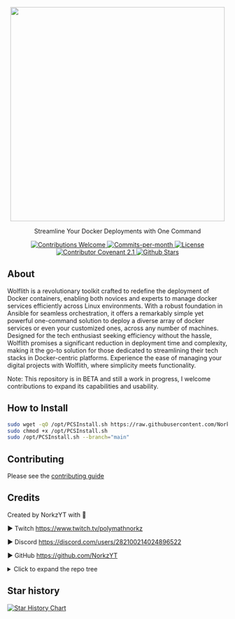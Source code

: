 <p align="center">
    <img src="Docs/content/assets/img/wolflith-cover-rl.png" width="490">
</p>

<p align="center">Streamline Your Docker Deployments with One Command</p>
<div align="center">
  <!-- Contributions Welcome Badge -->
  <a href="CODE_OF_CONDUCT.md" target="_blank">
    <img src="https://img.shields.io/badge/contributions-welcome-brightgreen?logo=github" alt="Contributions Welcome">
  </a>
  <!-- Commits per Month -->
  <a href="https://github.com/NorkzYT/Wolflith/pulse">
    <img src="https://img.shields.io/github/commit-activity/m/NorkzYT/Wolflith" alt="Commits-per-month">
  </a>
  <!-- License Badge -->
  <a href="https://github.com/NorkzYT/Wolflith/blob/main/LICENSE" target="_blank">
    <img src="https://img.shields.io/badge/license-GNUv3-purple" alt="License">
  </a>
  <!-- Contributor Covenant Badge -->
  <a href="https://contributor-covenant.org/version/2/1/code_of_conduct/" target="_blank">
    <img src="https://img.shields.io/badge/Contributor%20Covenant-2.1-purple" alt="Contributor Covenant 2.1">
  </a>
  <!-- Github Stars Badge -->
  <a href="https://github.com/NorkzYT/Wolflith/stargazers" target="_blank">
    <img src="https://img.shields.io/github/stars/NorkzYT/Wolflith" alt="Github Stars">
  </a>
</div>

## About

Wolflith is a revolutionary toolkit crafted to redefine the deployment of Docker containers, enabling both novices and experts to manage docker services efficiently across Linux environments. With a robust foundation in Ansible for seamless orchestration, it offers a remarkably simple yet powerful one-command solution to deploy a diverse array of docker services or even your customized ones, across any number of machines. Designed for the tech enthusiast seeking efficiency without the hassle, Wolflith promises a significant reduction in deployment time and complexity, making it the go-to solution for those dedicated to streamlining their tech stacks in Docker-centric platforms. Experience the ease of managing your digital projects with Wolflith, where simplicity meets functionality.

Note: This repository is in BETA and still a work in progress, I welcome contributions to expand its capabilities and usability.

## How to Install

```bash
sudo wget -qO /opt/PCSInstall.sh https://raw.githubusercontent.com/NorkzYT/Wolflith/main/PCSMenu/PCSInstall.sh
sudo chmod +x /opt/PCSInstall.sh
sudo /opt/PCSInstall.sh --branch="main"
```

## Contributing

Please see the [contributing guide](./CONTRIBUTING.md)

## Credits

Created by NorkzYT with 💛

► Twitch <https://www.twitch.tv/polymathnorkz>

► Discord <https://discord.com/users/282100214024896522>

► GitHub <https://github.com/NorkzYT>

<details>
<summary>Click to expand the repo tree</summary>

<!-- tree generated by repoTree.py starts here -->

- [.env.example](./.env.example)
- [**.github**](./.github)
  - [CODEOWNERS](./.github/CODEOWNERS)
  - [FUNDING.yml](./.github/FUNDING.yml)
  - [**ISSUE_TEMPLATE**](./.github/ISSUE_TEMPLATE)
    - [bug_report.yml](./.github/ISSUE_TEMPLATE/bug_report.yml)
    - [feature_request.yml](./.github/ISSUE_TEMPLATE/feature_request.yml)
  - [PULL_REQUEST_TEMPLATE.md](./.github/PULL_REQUEST_TEMPLATE.md)
  - [**workflows**](./.github/workflows)
    - [changelog.yml](./.github/workflows/changelog.yml)
    - [gitlab-sync.yml](./.github/workflows/gitlab-sync.yml)
    - [lint.yml](./.github/workflows/lint.yml)
    - [release.yml](./.github/workflows/release.yml)
- [.gitignore](./.gitignore)
- [.prettierignore](./.prettierignore)
- [.prettierrc.yaml](./.prettierrc.yaml)
- [.releaserc.json](./.releaserc.json)
- [**.vscode**](./.vscode)
  - [extensions.json](./.vscode/extensions.json)
  - [settings.json](./.vscode/settings.json)
- [**Ansible**](./Ansible)
  - [README.md](./Ansible/README.md)
  - [**adhoc**](./Ansible/adhoc)
    - [adhoc.md](./Ansible/adhoc/adhoc.md)
  - [**collections**](./Ansible/collections)
    - [requirements.yml](./Ansible/collections/requirements.yml)
  - [**inventory**](./Ansible/inventory)
    - [ansible.cfg](./Ansible/inventory/ansible.cfg)
    - [hosts.example.yaml](./Ansible/inventory/hosts.example.yaml)
  - [**playbooks**](./Ansible/playbooks)
    - [1password.yml](./Ansible/playbooks/1password.yml)
    - [ansible-upgrade.yml](./Ansible/playbooks/ansible-upgrade.yml)
    - [apt.yml](./Ansible/playbooks/apt.yml)
    - [binfmt.yml](./Ansible/playbooks/binfmt.yml)
    - [docker-update.yml](./Ansible/playbooks/docker-update.yml)
    - [docker.yml](./Ansible/playbooks/docker.yml)
    - [fail2ban.yml](./Ansible/playbooks/fail2ban.yml)
    - [iftop.yml](./Ansible/playbooks/iftop.yml)
    - [lvm-fix.yml](./Ansible/playbooks/lvm-fix.yml)
    - [oh-my-zsh.yml](./Ansible/playbooks/oh-my-zsh.yml)
    - [password-change.yml](./Ansible/playbooks/password-change.yml)
    - [provision-docker-service.yml](./Ansible/playbooks/provision-docker-service.yml)
    - [provision-proxmox-lxc.yml](./Ansible/playbooks/provision-proxmox-lxc.yml)
    - [qemu-guest-agent.yml](./Ansible/playbooks/qemu-guest-agent.yml)
    - [reboot-required.yml](./Ansible/playbooks/reboot-required.yml)
    - [reboot.yml](./Ansible/playbooks/reboot.yml)
    - [resize-lvm.yml](./Ansible/playbooks/resize-lvm.yml)
    - [run-custom-command.yml](./Ansible/playbooks/run-custom-command.yml)
    - [ssh-get-key.yml](./Ansible/playbooks/ssh-get-key.yml)
    - [timezone.yml](./Ansible/playbooks/timezone.yml)
    - [user-creation.yml](./Ansible/playbooks/user-creation.yml)
    - [zsh.yml](./Ansible/playbooks/zsh.yml)
    - [zsh_powerlevel10k.yml](./Ansible/playbooks/zsh_powerlevel10k.yml)
  - [**static**](./Ansible/static)
    - [.p10k.zsh](./Ansible/static/.p10k.zsh)
    - [addCifsShare.sh](./Ansible/static/addCifsShare.sh)
  - [**templates**](./Ansible/templates)
    - [timesyncd.conf](./Ansible/templates/timesyncd.conf)
- [**Auto**](./Auto)
  - [dependencies.sh](./Auto/dependencies.sh)
  - [environmentSetup.sh](./Auto/environmentSetup.sh)
  - [modifyComposeFiles.sh](./Auto/modifyComposeFiles.sh)
  - [setup.sh](./Auto/setup.sh)
- [CODE_OF_CONDUCT.md](./CODE_OF_CONDUCT.md)
- [CONTRIBUTING.md](./CONTRIBUTING.md)
- [**Docker**](./Docker)
  - [**AMD64**](./Docker/AMD64)
    - [**appflowy**](./Docker/AMD64/appflowy)
      - [.env.example](./Docker/AMD64/appflowy/.env.example)
      - [docker-compose.yml](./Docker/AMD64/appflowy/docker-compose.yml)
    - [**browserless**](./Docker/AMD64/browserless)
      - [.env.example](./Docker/AMD64/browserless/.env.example)
      - [docker-compose.yml](./Docker/AMD64/browserless/docker-compose.yml)
    - [**discord**](./Docker/AMD64/discord)
      - [.env.example](./Docker/AMD64/discord/.env.example)
      - [docker-compose.yml](./Docker/AMD64/discord/docker-compose.yml)
    - [**docker-osx**](./Docker/AMD64/docker-osx)
      - [.env.example](./Docker/AMD64/docker-osx/.env.example)
      - [docker-compose.yml](./Docker/AMD64/docker-osx/docker-compose.yml)
    - [**dupeguru**](./Docker/AMD64/dupeguru)
      - [.env.example](./Docker/AMD64/dupeguru/.env.example)
      - [docker-compose.yml](./Docker/AMD64/dupeguru/docker-compose.yml)
    - [**gitlab**](./Docker/AMD64/gitlab)
      - [.env.example](./Docker/AMD64/gitlab/.env.example)
      - [docker-compose.yml](./Docker/AMD64/gitlab/docker-compose.yml)
    - [**guacd**](./Docker/AMD64/guacd)
      - [docker-compose.yml](./Docker/AMD64/guacd/docker-compose.yml)
    - [**krusader**](./Docker/AMD64/krusader)
      - [.env.example](./Docker/AMD64/krusader/.env.example)
      - [docker-compose.yml](./Docker/AMD64/krusader/docker-compose.yml)
    - [**langflow**](./Docker/AMD64/langflow)
      - [docker-compose.yml](./Docker/AMD64/langflow/docker-compose.yml)
    - [**meshcentral**](./Docker/AMD64/meshcentral)
      - [.env.example](./Docker/AMD64/meshcentral/.env.example)
      - [docker-compose.yml](./Docker/AMD64/meshcentral/docker-compose.yml)
    - [**pwm**](./Docker/AMD64/pwm)
      - [docker-compose.yml](./Docker/AMD64/pwm/docker-compose.yml)
    - [**shinpuru**](./Docker/AMD64/shinpuru)
      - [.env.example](./Docker/AMD64/shinpuru/.env.example)
      - [docker-compose.yml](./Docker/AMD64/shinpuru/docker-compose.yml)
    - [**webnut**](./Docker/AMD64/webnut)
      - [.env.example](./Docker/AMD64/webnut/.env.example)
      - [docker-compose.yml](./Docker/AMD64/webnut/docker-compose.yml)
  - [**ARM64**](./Docker/ARM64)
    - [**gitlab**](./Docker/ARM64/gitlab)
      - [.env.example](./Docker/ARM64/gitlab/.env.example)
      - [docker-compose.yml](./Docker/ARM64/gitlab/docker-compose.yml)
    - [**squid-auth**](./Docker/ARM64/squid-auth)
      - [.env.example](./Docker/ARM64/squid-auth/.env.example)
      - [docker-compose.yml](./Docker/ARM64/squid-auth/docker-compose.yml)
  - [**Both**](./Docker/Both)
    - [**1password**](./Docker/Both/1password)
      - [1password-credentials.example.json](./Docker/Both/1password/1password-credentials.example.json)
      - [docker-compose.yml](./Docker/Both/1password/docker-compose.yml)
    - [**1password-gui**](./Docker/Both/1password-gui)
      - [**data**](./Docker/Both/1password-gui/data)
    - [**adminer**](./Docker/Both/adminer)
      - [docker-compose.yml](./Docker/Both/adminer/docker-compose.yml)
    - [**apacheguacamole**](./Docker/Both/apacheguacamole)
      - [.env.example](./Docker/Both/apacheguacamole/.env.example)
      - [docker-compose.yml](./Docker/Both/apacheguacamole/docker-compose.yml)
    - [**authelia**](./Docker/Both/authelia)
      - [.env.example](./Docker/Both/authelia/.env.example)
      - [**config**](./Docker/Both/authelia/config)
        - [configuration.yml](./Docker/Both/authelia/config/configuration.yml)
        - [users_database.yml](./Docker/Both/authelia/config/users_database.yml)
      - [docker-compose.yml](./Docker/Both/authelia/docker-compose.yml)
    - [**authentik**](./Docker/Both/authentik)
      - [.env.example](./Docker/Both/authentik/.env.example)
      - [docker-compose.yml](./Docker/Both/authentik/docker-compose.yml)
    - [**backuponepass**](./Docker/Both/backuponepass)
      - [.env.example](./Docker/Both/backuponepass/.env.example)
      - [docker-compose.yml](./Docker/Both/backuponepass/docker-compose.yml)
    - [**binfmt**](./Docker/Both/binfmt)
      - [docker-compose.yml](./Docker/Both/binfmt/docker-compose.yml)
    - [**bitwardensync**](./Docker/Both/bitwardensync)
      - [.env.example](./Docker/Both/bitwardensync/.env.example)
      - [docker-compose.yml](./Docker/Both/bitwardensync/docker-compose.yml)
    - [**bookstack**](./Docker/Both/bookstack)
      - [.env.example](./Docker/Both/bookstack/.env.example)
      - [docker-compose.yml](./Docker/Both/bookstack/docker-compose.yml)
    - [**cloudcmd**](./Docker/Both/cloudcmd)
      - [docker-compose.yml](./Docker/Both/cloudcmd/docker-compose.yml)
    - [**cloudflared**](./Docker/Both/cloudflared)
      - [.env.example](./Docker/Both/cloudflared/.env.example)
      - [**config**](./Docker/Both/cloudflared/config)
        - [config.yaml](./Docker/Both/cloudflared/config/config.yaml)
      - [docker-compose.yml](./Docker/Both/cloudflared/docker-compose.yml)
    - [**codeserver**](./Docker/Both/codeserver)
      - [.env.example](./Docker/Both/codeserver/.env.example)
      - [docker-compose.yml](./Docker/Both/codeserver/docker-compose.yml)
      - [dockerfile](./Docker/Both/codeserver/dockerfile)
      - [wolflith.code-workspace](./Docker/Both/codeserver/wolflith.code-workspace)
    - [**cryptgeon**](./Docker/Both/cryptgeon)
      - [.env.example](./Docker/Both/cryptgeon/.env.example)
      - [docker-compose.yml](./Docker/Both/cryptgeon/docker-compose.yml)
    - [**dashy**](./Docker/Both/dashy)
      - [.env.example](./Docker/Both/dashy/.env.example)
      - [docker-compose.yml](./Docker/Both/dashy/docker-compose.yml)
    - [**discordchatexporter**](./Docker/Both/discordchatexporter)
      - [.env.example](./Docker/Both/discordchatexporter/.env.example)
      - [docker-compose.yml](./Docker/Both/discordchatexporter/docker-compose.yml)
      - [schedule_discord_exporter.sh](./Docker/Both/discordchatexporter/schedule_discord_exporter.sh)
    - [**docker-socket-proxy**](./Docker/Both/docker-socket-proxy)
      - [docker-compose.yml](./Docker/Both/docker-socket-proxy/docker-compose.yml)
    - [**doublecommander**](./Docker/Both/doublecommander)
      - [.env.example](./Docker/Both/doublecommander/.env.example)
      - [docker-compose.yml](./Docker/Both/doublecommander/docker-compose.yml)
    - [**dozzle**](./Docker/Both/dozzle)
      - [.env.example](./Docker/Both/dozzle/.env.example)
      - [docker-compose.yml](./Docker/Both/dozzle/docker-compose.yml)
    - [**dupeguru**](./Docker/Both/dupeguru)
      - [.env.example](./Docker/Both/dupeguru/.env.example)
      - [docker-compose.yml](./Docker/Both/dupeguru/docker-compose.yml)
    - [**duplicati**](./Docker/Both/duplicati)
      - [.env.example](./Docker/Both/duplicati/.env.example)
      - [docker-compose.yml](./Docker/Both/duplicati/docker-compose.yml)
    - [**endlessh**](./Docker/Both/endlessh)
      - [.env.example](./Docker/Both/endlessh/.env.example)
      - [docker-compose.yml](./Docker/Both/endlessh/docker-compose.yml)
    - [**firefly-iii**](./Docker/Both/firefly-iii)
      - [.env.example](./Docker/Both/firefly-iii/.env.example)
      - [docker-compose.yml](./Docker/Both/firefly-iii/docker-compose.yml)
    - [**flame**](./Docker/Both/flame)
      - [.env.example](./Docker/Both/flame/.env.example)
      - [docker-compose.yml](./Docker/Both/flame/docker-compose.yml)
    - [**floatplane-downloader**](./Docker/Both/floatplane-downloader)
      - [.env.example](./Docker/Both/floatplane-downloader/.env.example)
      - [docker-compose.yml](./Docker/Both/floatplane-downloader/docker-compose.yml)
    - [**gatus**](./Docker/Both/gatus)
      - [.env.example](./Docker/Both/gatus/.env.example)
      - [**config**](./Docker/Both/gatus/config)
        - [config.yaml](./Docker/Both/gatus/config/config.yaml)
      - [docker-compose.yml](./Docker/Both/gatus/docker-compose.yml)
    - [**gitlabrunner**](./Docker/Both/gitlabrunner)
      - [.env.example](./Docker/Both/gitlabrunner/.env.example)
      - [docker-compose.yml](./Docker/Both/gitlabrunner/docker-compose.yml)
    - [**gokapi**](./Docker/Both/gokapi)
      - [docker-compose.yml](./Docker/Both/gokapi/docker-compose.yml)
    - [**grafana**](./Docker/Both/grafana)
      - [docker-compose.yml](./Docker/Both/grafana/docker-compose.yml)
    - [**grocy**](./Docker/Both/grocy)
      - [.env.example](./Docker/Both/grocy/.env.example)
      - [docker-compose.yml](./Docker/Both/grocy/docker-compose.yml)
    - [**homechart**](./Docker/Both/homechart)
      - [.env.example](./Docker/Both/homechart/.env.example)
      - [docker-compose.yml](./Docker/Both/homechart/docker-compose.yml)
    - [**influxdb**](./Docker/Both/influxdb)
      - [.env.example](./Docker/Both/influxdb/.env.example)
      - [docker-compose.yml](./Docker/Both/influxdb/docker-compose.yml)
    - [**invidious**](./Docker/Both/invidious)
      - [.env.example](./Docker/Both/invidious/.env.example)
      - [**config**](./Docker/Both/invidious/config)
        - [**docker**](./Docker/Both/invidious/config/docker)
          - [init-invidious-db.sh](./Docker/Both/invidious/config/docker/init-invidious-db.sh)
        - [**sql**](./Docker/Both/invidious/config/sql)
          - [annotations.sql](./Docker/Both/invidious/config/sql/annotations.sql)
          - [channel_videos.sql](./Docker/Both/invidious/config/sql/channel_videos.sql)
          - [channels.sql](./Docker/Both/invidious/config/sql/channels.sql)
          - [nonces.sql](./Docker/Both/invidious/config/sql/nonces.sql)
          - [playlist_videos.sql](./Docker/Both/invidious/config/sql/playlist_videos.sql)
          - [playlists.sql](./Docker/Both/invidious/config/sql/playlists.sql)
          - [session_ids.sql](./Docker/Both/invidious/config/sql/session_ids.sql)
          - [users.sql](./Docker/Both/invidious/config/sql/users.sql)
          - [videos.sql](./Docker/Both/invidious/config/sql/videos.sql)
      - [docker-compose.yml](./Docker/Both/invidious/docker-compose.yml)
    - [**joplin**](./Docker/Both/joplin)
      - [.env.example](./Docker/Both/joplin/.env.example)
      - [docker-compose.yml](./Docker/Both/joplin/docker-compose.yml)
    - [**kasm**](./Docker/Both/kasm)
      - [docker-compose.yml](./Docker/Both/kasm/docker-compose.yml)
    - [**linkace**](./Docker/Both/linkace)
      - [.env.example](./Docker/Both/linkace/.env.example)
      - [docker-compose.yml](./Docker/Both/linkace/docker-compose.yml)
    - [**linkwarden**](./Docker/Both/linkwarden)
      - [.env.example](./Docker/Both/linkwarden/.env.example)
      - [docker-compose.yml](./Docker/Both/linkwarden/docker-compose.yml)
    - [**littlelinkserver**](./Docker/Both/littlelinkserver)
      - [.env.example](./Docker/Both/littlelinkserver/.env.example)
      - [docker-compose.yml](./Docker/Both/littlelinkserver/docker-compose.yml)
    - [**mariadb**](./Docker/Both/mariadb)
      - [.env.example](./Docker/Both/mariadb/.env.example)
      - [docker-compose.yml](./Docker/Both/mariadb/docker-compose.yml)
    - [**memcached**](./Docker/Both/memcached)
      - [.env.example](./Docker/Both/memcached/.env.example)
      - [docker-compose.yml](./Docker/Both/memcached/docker-compose.yml)
    - [**mongodb**](./Docker/Both/mongodb)
      - [.env.example](./Docker/Both/mongodb/.env.example)
      - [docker-compose.yml](./Docker/Both/mongodb/docker-compose.yml)
    - [**monitorss**](./Docker/Both/monitorss)
      - [.env.example](./Docker/Both/monitorss/.env.example)
      - [docker-compose.yml](./Docker/Both/monitorss/docker-compose.yml)
    - [**n8n**](./Docker/Both/n8n)
      - [.env.example](./Docker/Both/n8n/.env.example)
      - [docker-compose.yml](./Docker/Both/n8n/docker-compose.yml)
    - [**nginx_proxy_manager**](./Docker/Both/nginx_proxy_manager)
      - [.env.example](./Docker/Both/nginx_proxy_manager/.env.example)
      - [docker-compose.yml](./Docker/Both/nginx_proxy_manager/docker-compose.yml)
    - [**node-red**](./Docker/Both/node-red)
      - [.env.example](./Docker/Both/node-red/.env.example)
      - [docker-compose.yml](./Docker/Both/node-red/docker-compose.yml)
    - [**ntp**](./Docker/Both/ntp)
      - [.env.example](./Docker/Both/ntp/.env.example)
      - [docker-compose.yml](./Docker/Both/ntp/docker-compose.yml)
    - [**nut-webgui**](./Docker/Both/nut-webgui)
      - [.env.example](./Docker/Both/nut-webgui/.env.example)
      - [docker-compose.yml](./Docker/Both/nut-webgui/docker-compose.yml)
    - [**ollama**](./Docker/Both/ollama)
      - [docker-compose.yml](./Docker/Both/ollama/docker-compose.yml)
    - [**organizrv2**](./Docker/Both/organizrv2)
      - [.env.example](./Docker/Both/organizrv2/.env.example)
      - [docker-compose.yml](./Docker/Both/organizrv2/docker-compose.yml)
    - [**paperless-ngx**](./Docker/Both/paperless-ngx)
      - [.env.example](./Docker/Both/paperless-ngx/.env.example)
      - [docker-compose.yml](./Docker/Both/paperless-ngx/docker-compose.yml)
    - [**passwordpusher**](./Docker/Both/passwordpusher)
      - [.env.example](./Docker/Both/passwordpusher/.env.example)
      - [docker-compose.yml](./Docker/Both/passwordpusher/docker-compose.yml)
    - [**photoprism**](./Docker/Both/photoprism)
      - [.env.example](./Docker/Both/photoprism/.env.example)
      - [docker-compose.yml](./Docker/Both/photoprism/docker-compose.yml)
    - [**portainer**](./Docker/Both/portainer)
      - [docker-compose.yml](./Docker/Both/portainer/docker-compose.yml)
    - [**postgresql**](./Docker/Both/postgresql)
      - [.env.example](./Docker/Both/postgresql/.env.example)
      - [docker-compose.yml](./Docker/Both/postgresql/docker-compose.yml)
    - [**proxy.py**](./Docker/Both/proxy.py)
      - [.env.example](./Docker/Both/proxy.py/.env.example)
      - [docker-compose.yml](./Docker/Both/proxy.py/docker-compose.yml)
    - [**pterodactyl**](./Docker/Both/pterodactyl)
      - [**pterodactyl-panel**](./Docker/Both/pterodactyl/pterodactyl-panel)
        - [.env.example](./Docker/Both/pterodactyl/pterodactyl-panel/.env.example)
        - [docker-compose.yml](./Docker/Both/pterodactyl/pterodactyl-panel/docker-compose.yml)
      - [**pterodactyl-wings**](./Docker/Both/pterodactyl/pterodactyl-wings)
        - [.env.example](./Docker/Both/pterodactyl/pterodactyl-wings/.env.example)
        - [docker-compose.yml](./Docker/Both/pterodactyl/pterodactyl-wings/docker-compose.yml)
    - [**putty**](./Docker/Both/putty)
      - [.env.example](./Docker/Both/putty/.env.example)
      - [docker-compose.yml](./Docker/Both/putty/docker-compose.yml)
    - [**redis**](./Docker/Both/redis)
      - [docker-compose.yml](./Docker/Both/redis/docker-compose.yml)
    - [**searxng**](./Docker/Both/searxng)
      - [.env.example](./Docker/Both/searxng/.env.example)
      - [docker-compose.yml](./Docker/Both/searxng/docker-compose.yml)
    - [**solr**](./Docker/Both/solr)
      - [docker-compose.yml](./Docker/Both/solr/docker-compose.yml)
    - [**speedtest**](./Docker/Both/speedtest)
      - [.env.example](./Docker/Both/speedtest/.env.example)
      - [docker-compose.yml](./Docker/Both/speedtest/docker-compose.yml)
    - [**squid**](./Docker/Both/squid)
      - [.env.example](./Docker/Both/squid/.env.example)
      - [docker-compose.yml](./Docker/Both/squid/docker-compose.yml)
    - [**syncthing**](./Docker/Both/syncthing)
      - [.env.example](./Docker/Both/syncthing/.env.example)
      - [docker-compose.yml](./Docker/Both/syncthing/docker-compose.yml)
    - [**tailscale**](./Docker/Both/tailscale)
      - [.env.example](./Docker/Both/tailscale/.env.example)
      - [docker-compose.yml](./Docker/Both/tailscale/docker-compose.yml)
    - [**tdarr**](./Docker/Both/tdarr)
      - [.env.example](./Docker/Both/tdarr/.env.example)
      - [docker-compose.yml](./Docker/Both/tdarr/docker-compose.yml)
    - [**traefik**](./Docker/Both/traefik)
      - [.env.example](./Docker/Both/traefik/.env.example)
      - [**config**](./Docker/Both/traefik/config)
        - [acme.json](./Docker/Both/traefik/config/acme.json)
        - [fileConfig.yml](./Docker/Both/traefik/config/fileConfig.yml)
        - [traefik.yml](./Docker/Both/traefik/config/traefik.yml)
      - [docker-compose.yml](./Docker/Both/traefik/docker-compose.yml)
    - [**tubearchivist**](./Docker/Both/tubearchivist)
      - [.env.example](./Docker/Both/tubearchivist/.env.example)
      - [docker-compose.yml](./Docker/Both/tubearchivist/docker-compose.yml)
    - [**ubuntu-desktop**](./Docker/Both/ubuntu-desktop)
      - [.env.example](./Docker/Both/ubuntu-desktop/.env.example)
      - [docker-compose.yml](./Docker/Both/ubuntu-desktop/docker-compose.yml)
    - [**uptimekuma**](./Docker/Both/uptimekuma)
      - [docker-compose.yml](./Docker/Both/uptimekuma/docker-compose.yml)
    - [**vault**](./Docker/Both/vault)
      - [.env.example](./Docker/Both/vault/.env.example)
      - [**config**](./Docker/Both/vault/config)
        - [config.hcl](./Docker/Both/vault/config/config.hcl)
        - [vault.json](./Docker/Both/vault/config/vault.json)
      - [docker-compose.yml](./Docker/Both/vault/docker-compose.yml)
    - [**vwarden**](./Docker/Both/vwarden)
      - [.env.example](./Docker/Both/vwarden/.env.example)
      - [docker-compose.yml](./Docker/Both/vwarden/docker-compose.yml)
    - [**watchtower**](./Docker/Both/watchtower)
      - [.env.example](./Docker/Both/watchtower/.env.example)
      - [docker-compose.yml](./Docker/Both/watchtower/docker-compose.yml)
    - [**webtop**](./Docker/Both/webtop)
      - [.env.example](./Docker/Both/webtop/.env.example)
      - [docker-compose.yml](./Docker/Both/webtop/docker-compose.yml)
    - [**wgeasy**](./Docker/Both/wgeasy)
      - [.env.example](./Docker/Both/wgeasy/.env.example)
      - [docker-compose.yml](./Docker/Both/wgeasy/docker-compose.yml)
    - [**wikijs**](./Docker/Both/wikijs)
      - [.env.example](./Docker/Both/wikijs/.env.example)
      - [docker-compose.yml](./Docker/Both/wikijs/docker-compose.yml)
    - [**windows**](./Docker/Both/windows)
      - [.env.example](./Docker/Both/windows/.env.example)
      - [docker-compose.yml](./Docker/Both/windows/docker-compose.yml)
    - [**wireguard**](./Docker/Both/wireguard)
      - [.env.example](./Docker/Both/wireguard/.env.example)
      - [docker-compose.yml](./Docker/Both/wireguard/docker-compose.yml)
- [**Docs**](./Docs)
  - [FreeForeverOracle.md](./Docs/FreeForeverOracle.md)
  - [**content**](./Docs/content)
    - [**assets**](./Docs/content/assets)
      - [**img**](./Docs/content/assets/img)
        - [wolflith-cover-rl.png](./Docs/content/assets/img/wolflith-cover-rl.png)
    - [wolflith-cover.psd](./Docs/content/wolflith-cover.psd)
- [LICENSE](./LICENSE)
- [Makefile](./Makefile)
- [**PCSMenu**](./PCSMenu)
  - [Cargo.toml](./PCSMenu/Cargo.toml)
  - [PCSInstall.sh](./PCSMenu/PCSInstall.sh)
  - [PCSUpdate.sh](./PCSMenu/PCSUpdate.sh)
  - [**src**](./PCSMenu/src)
    - [Color.sh](./PCSMenu/src/Color.sh)
    - [**Functions**](./PCSMenu/src/Functions)
      - [**Ansible**](./PCSMenu/src/Functions/Ansible)
        - [**Setup Linux Machine**](./PCSMenu/src/Functions/Ansible/Setup%20Linux%20Machine)
          - [setupLinuxMachine.sh](./PCSMenu/src/Functions/Ansible/Setup%20Linux%20Machine/setupLinuxMachine.sh)
        - [**Update Hosts**](./PCSMenu/src/Functions/Ansible/Update%20Hosts)
          - [updateHosts.sh](./PCSMenu/src/Functions/Ansible/Update%20Hosts/updateHosts.sh)
      - [**Docker**](./PCSMenu/src/Functions/Docker)
        - [**Docker Install**](./PCSMenu/src/Functions/Docker/Docker%20Install)
          - [dockerInstall.sh](./PCSMenu/src/Functions/Docker/Docker%20Install/dockerInstall.sh)
        - [**Docker Update**](./PCSMenu/src/Functions/Docker/Docker%20Update)
          - [dockerUpdate.sh](./PCSMenu/src/Functions/Docker/Docker%20Update/dockerUpdate.sh)
        - [**Provision Docker Service**](./PCSMenu/src/Functions/Docker/Provision%20Docker%20Service)
          - [provisionDockerService.sh](./PCSMenu/src/Functions/Docker/Provision%20Docker%20Service/provisionDockerService.sh)
        - [**Scripts**](./PCSMenu/src/Functions/Docker/Scripts)
          - [provisionDockerService.sh](./PCSMenu/src/Functions/Docker/Scripts/provisionDockerService.sh)
          - [selectService.sh](./PCSMenu/src/Functions/Docker/Scripts/selectService.sh)
          - [updateDockerComposeEnv.sh](./PCSMenu/src/Functions/Docker/Scripts/updateDockerComposeEnv.sh)
      - [**Proxmox**](./PCSMenu/src/Functions/Proxmox)
        - [**Provision LXC with Docker Service**](./PCSMenu/src/Functions/Proxmox/Provision%20LXC%20with%20Docker%20Service)
          - [provisionLxcDockerService.sh](./PCSMenu/src/Functions/Proxmox/Provision%20LXC%20with%20Docker%20Service/provisionLxcDockerService.sh)
        - [**Scripts**](./PCSMenu/src/Functions/Proxmox/Scripts)
          - [checkProxmox.sh](./PCSMenu/src/Functions/Proxmox/Scripts/checkProxmox.sh)
          - [provisionLxc.sh](./PCSMenu/src/Functions/Proxmox/Scripts/provisionLxc.sh)
          - [proxmoxLxcCifsShare.sh](./PCSMenu/src/Functions/Proxmox/Scripts/proxmoxLxcCifsShare.sh)
      - [**Scripts**](./PCSMenu/src/Functions/Scripts)
        - [checkLinux.sh](./PCSMenu/src/Functions/Scripts/checkLinux.sh)
      - [**Tools**](./PCSMenu/src/Functions/Tools)
        - [**Run Script-Return Output**](./PCSMenu/src/Functions/Tools/Run%20Script-Return%20Output)
          - [executeCommand.sh](./PCSMenu/src/Functions/Tools/Run%20Script-Return%20Output/executeCommand.sh)
    - [PCSFunc.sh](./PCSMenu/src/PCSFunc.sh)
    - [main.rs](./PCSMenu/src/main.rs)
    - [menu.rs](./PCSMenu/src/menu.rs)
    - [utils.rs](./PCSMenu/src/utils.rs)
- [README.md](./README.md)
- [**Scripts**](./Scripts)
  - [**Vault**](./Scripts/Vault)
    - [auto-all-env.sh](./Scripts/Vault/auto-all-env.sh)
    - [go.mod](./Scripts/Vault/go.mod)
    - [go.sum](./Scripts/Vault/go.sum)
    - [main.go](./Scripts/Vault/main.go)
    - [**vaultCommon**](./Scripts/Vault/vaultCommon)
      - [vault_common.go](./Scripts/Vault/vaultCommon/vault_common.go)
    - [**vaultPull**](./Scripts/Vault/vaultPull)
      - [vault_pull_module.go](./Scripts/Vault/vaultPull/vault_pull_module.go)
    - [**vaultPush**](./Scripts/Vault/vaultPush)
      - [vault_push_module.go](./Scripts/Vault/vaultPush/vault_push_module.go)
- [bun.lockb](./bun.lockb)
- [commitlint.config.cjs](./commitlint.config.cjs)
- [package.json](./package.json)
- [renovate.json](./renovate.json)
- [repoTree.py](./repoTree.py)

<!-- tree generated by repoTree.py ends here -->
</details>

## Star history

<a href="https://star-history.com/#NorkzYT/Wolflith">
  <picture>
    <source media="(prefers-color-scheme: dark)" srcset="https://api.star-history.com/svg?repos=NorkzYT/Wolflith&type=Date&theme=dark" />
    <source media="(prefers-color-scheme: light)" srcset="https://api.star-history.com/svg?repos=NorkzYT/Wolflith&type=Date" />
    <img alt="Star History Chart" src="https://api.star-history.com/svg?repos=NorkzYT/Wolflith&type=Date" />
  </picture>
</a>
